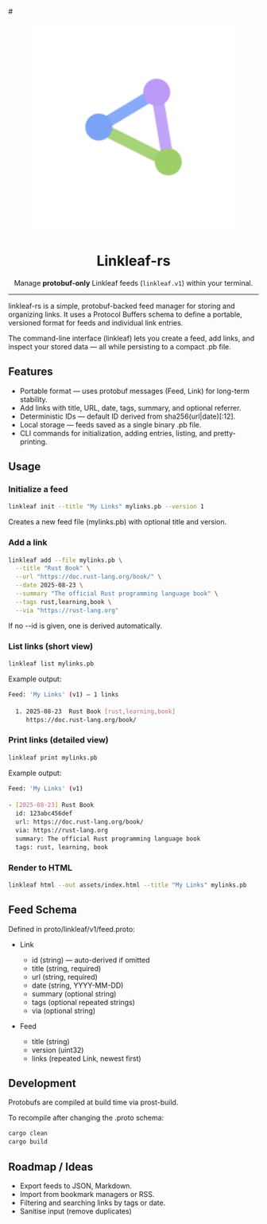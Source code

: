 #<p align="center">
  <picture>
    <source media="(prefers-color-scheme: dark)" srcset="logo-monochrome.svg">
    <img alt="Linkleaf" src="logo.svg" width="420">
  </picture>
</p>

<h1 align="center">Linkleaf-rs</h1>

<p align="center">
  Manage <strong>protobuf-only</strong> Linkleaf feeds (<code>linkleaf.v1</code>) within your terminal.
</p>

--- 

linkleaf-rs is a simple, protobuf-backed feed manager for storing and organizing links.
It uses a Protocol Buffers schema to define a portable, versioned format for feeds and individual link entries.

The command-line interface (linkleaf) lets you create a feed, add links, and inspect your stored data — all while persisting to a compact .pb file.

## Features
- Portable format — uses protobuf messages (Feed, Link) for long-term stability.
- Add links with title, URL, date, tags, summary, and optional referrer.
- Deterministic IDs — default ID derived from sha256(url|date)[:12].
- Local storage — feeds saved as a single binary .pb file.
- CLI commands for initialization, adding entries, listing, and pretty-printing.

## Usage
### Initialize a feed

```bash
linkleaf init --title "My Links" mylinks.pb --version 1
```
Creates a new feed file (mylinks.pb) with optional title and version.

### Add a link
```bash
linkleaf add --file mylinks.pb \
  --title "Rust Book" \
  --url "https://doc.rust-lang.org/book/" \
  --date 2025-08-23 \
  --summary "The official Rust programming language book" \
  --tags rust,learning,book \
  --via "https://rust-lang.org"
```

If no --id is given, one is derived automatically.

### List links (short view)

```bash
linkleaf list mylinks.pb
```
Example output:

```bash
Feed: 'My Links' (v1) — 1 links

  1. 2025-08-23  Rust Book [rust,learning,book]
     https://doc.rust-lang.org/book/
```

### Print links (detailed view)
```bash
linkleaf print mylinks.pb
```
Example output:

```bash
Feed: 'My Links' (v1)

- [2025-08-23] Rust Book
  id: 123abc456def
  url: https://doc.rust-lang.org/book/
  via: https://rust-lang.org
  summary: The official Rust programming language book
  tags: rust, learning, book

```
### Render to HTML

```bash
linkleaf html --out assets/index.html --title "My Links" mylinks.pb
```


## Feed Schema

Defined in proto/linkleaf/v1/feed.proto:

- Link
  - id (string) — auto-derived if omitted
  - title (string, required)
  - url (string, required)
  - date (string, YYYY-MM-DD)
  - summary (optional string)
  - tags (optional repeated strings)
  - via (optional string)

- Feed
  - title (string)
  - version (uint32)
  - links (repeated Link, newest first)

## Development

Protobufs are compiled at build time via prost-build.

To recompile after changing the .proto schema:

```bash
cargo clean
cargo build
```

## Roadmap / Ideas

- Export feeds to JSON, Markdown.
- Import from bookmark managers or RSS.
- Filtering and searching links by tags or date.
- Sanitise input (remove duplicates)
